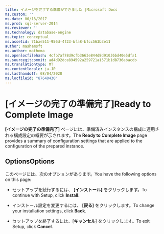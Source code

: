 ```yaml
---
title: イメージを完了する準備ができました |Microsoft Docs
ms.custom: ''
ms.date: 06/13/2017
ms.prod: sql-server-2014
ms.reviewer: ''
ms.technology: database-engine
ms.topic: conceptual
ms.assetid: 71bae511-956d-4f23-bfa8-bfcc563b3e11
author: mashamsft
ms.author: mathoma
ms.openlocfilehash: 4cfb7af78d9cfb3663e844d8d91036bd40e5dfa1
ms.sourcegitcommit: ad4d92dce894592a259721a1571b1d8736abacdb
ms.translationtype: MT
ms.contentlocale: ja-JP
ms.lasthandoff: 08/04/2020
ms.locfileid: "87640430"
---
```

# <a name="ready-to-complete-image"></a><span data-ttu-id="eee0c-102">[イメージの完了の準備完了]</span><span class="sxs-lookup"><span data-stu-id="eee0c-102">Ready to Complete Image</span></span>
  <span data-ttu-id="eee0c-103">**[イメージの完了の準備完了]** ページには、準備済みインスタンスの構成に適用される構成設定の概要が示されます。</span><span class="sxs-lookup"><span data-stu-id="eee0c-103">The **Ready to Complete Image** page provides a summary of configuration settings that are applied to the configuration of the prepared instance.</span></span>  
  
## <a name="options"></a><span data-ttu-id="eee0c-104">Options</span><span class="sxs-lookup"><span data-stu-id="eee0c-104">Options</span></span>  
 <span data-ttu-id="eee0c-105">このページには、次のオプションがあります。</span><span class="sxs-lookup"><span data-stu-id="eee0c-105">You have the following options on this page:</span></span>  
  
-   <span data-ttu-id="eee0c-106">セットアップを続行するには、 **[インストール]** をクリックします。</span><span class="sxs-lookup"><span data-stu-id="eee0c-106">To continue with Setup, click **Install**.</span></span>  
  
-   <span data-ttu-id="eee0c-107">インストール設定を変更するには、 **[戻る]** をクリックします。</span><span class="sxs-lookup"><span data-stu-id="eee0c-107">To change your installation settings, click **Back**.</span></span>  
  
-   <span data-ttu-id="eee0c-108">セットアップを終了するには、[**キャンセル**] をクリックします。</span><span class="sxs-lookup"><span data-stu-id="eee0c-108">To exit Setup, click **Cancel**.</span></span>  
  
  
